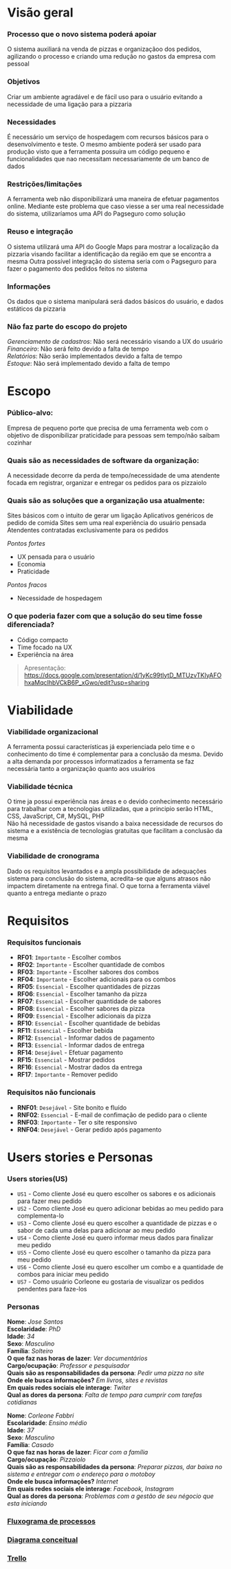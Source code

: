 # Visão geral
### Processo que o novo sistema poderá apoiar
O sistema auxiliará na venda de pizzas e organizaçãoo dos pedidos, agilizando o processo e criando uma redução no gastos da empresa com pessoal

### Objetivos
Criar um ambiente agradável e de fácil uso para o usuário evitando a necessidade de uma ligação para a pizzaria

### Necessidades
É necessário um serviço de hospedagem com recursos básicos para o desenvolvimento e teste. O mesmo ambiente poderá ser usado para produção visto que a ferramenta possuíra um código pequeno e funcionalidades que nao necessitam necessariamente de um banco de dados

### Restrições/limitações
A ferramenta web não disponibilizará uma maneira de efetuar pagamentos online. Mediante este problema que caso viesse a ser uma real necessidade do sistema, utilizaríamos uma API do Pagseguro como solução

### Reuso e integração
O sistema utilizará uma API do Google Maps para mostrar a localização da pizzaria visando facilitar a identificação da região em que se encontra a mesma
Outra possível integração do sistema seria com o Pagseguro para fazer o pagamento dos pedidos feitos no sistema

### Informações
Os dados que o sistema manipulará será dados básicos do usuário, e dados estáticos da pizzaria

### Não faz parte do escopo do projeto
*Gerenciamento de cadastros*: Não será necessário visando a UX do usuário <br />
*Financeiro*: Não será feito devido a falta de tempo <br />
*Relatórios*: Não serão implementados devido a falta de tempo <br />
*Estoque*: Não será implementado devido a falta de tempo <br />

# Escopo
### Público-alvo:
Empresa de pequeno porte que precisa de uma ferramenta web com o objetivo de disponibilizar praticidade para  pessoas sem tempo/não saibam cozinhar

### Quais são as necessidades de software da organização:
A necessidade decorre da perda de tempo/necessidade de uma atendente focada em registrar, organizar e entregar os pedidos para os pizzaiolo

### Quais são as soluções que a organização usa atualmente:
Sites básicos com o intuito de gerar um ligação
Aplicativos genéricos de pedido de comida
Sites sem uma real experiência do usuário pensada
Atendentes contratadas exclusivamente para os pedidos

*Pontos fortes*
- UX pensada para o usuário
- Economia
- Praticidade

*Pontos fracos*
- Necessidade de hospedagem

### O que poderia fazer com que a solução do seu time fosse diferenciada?
- Código compacto
- Time focado na UX
- Experiência na área

> Apresentação: https://docs.google.com/presentation/d/1yKc99tlytD_MTUzvTKIyAFOhxaMqcIhbVCkB6P_xGwo/edit?usp=sharing

# Viabilidade 

### Viabilidade organizacional
A ferramenta possui características já experienciada pelo time e o conhecimento do time é complementar para a conclusão da mesma.
Devido a alta demanda por processos informatizados a ferramenta se faz necessária tanto a organização quanto aos usuários

### Viabilidade técnica
O time ja possui experiência nas áreas e o devido conhecimento necessário para trabalhar com a tecnologias utilizadas, que a principio serão HTML, CSS, JavaScript, C#, MySQL, PHP <br />
Não há necessidade de gastos visando a baixa necessidade de recursos do sistema e a existência de tecnologias gratuitas que facilitam a conclusão da mesma

### Viabilidade de cronograma
Dado os requisitos levantados e a ampla possibilidade de adequações sistema para conclusão do sistema, acredita-se que alguns atrasos não impactem diretamente na entrega final. O que torna a ferramenta viável quanto a entrega mediante o prazo

# Requisitos

### Requisitos funcionais
 - **RF01**: `Importante` - Escolher combos
 - **RF02**: `Importante` - Escolher quantidade de combos
 - **RF03**: `Importante` - Escolher sabores dos combos
 - **RF04**: `Importante` - Escolher adicionais para os combos
 - **RF05**: `Essencial` - Escolher quantidades de pizzas
 - **RF06**: `Essencial` - Escolher tamanho da pizza
 - **RF07**: `Essencial` - Escolher quantidade de sabores
 - **RF08**: `Essencial` - Escolher sabores da pizza
 - **RF09**: `Essencial` - Escolher adicionais da pizza
 - **RF10**: `Essencial` - Escolher quantidade de bebidas
 - **RF11**: `Essencial` - Escolher bebida
 - **RF12**: `Essencial` - Informar dados de pagamento
 - **RF13**: `Essencial` - Informar dados de entrega
 - **RF14**: `Desejável` - Efetuar pagamento
 - **RF15**: `Essencial` - Mostrar pedidos
 - **RF16**: `Essencial` - Mostrar dados da entrega
 - **RF17**: `Importante` - Remover pedido


### Requisitos não funcionais
 - **RNF01**: `Desejável` - Site bonito e fluído
 - **RNF02**: `Essencial` - E-mail de confimação de pedido para o cliente
 - **RNF03**: `Importante` - Ter o site responsivo
 - **RNF04**: `Desejável` - Gerar pedido após pagamento

# Users stories e Personas

### Users stories(US)
- `US1` - Como cliente José eu quero escolher os sabores e os adicionais para fazer meu pedido
- `US2` - Como cliente José eu quero adicionar bebidas ao meu pedido para complementa-lo
- `US3` - Como cliente José eu quero escolher a quantidade de pizzas e o sabor de cada uma delas para adicionar ao meu pedido
- `US4` - Como cliente José eu quero informar meus dados para finalizar meu pedido
- `US5` - Como cliente José eu quero escolher o tamanho da pizza para meu pedido
- `US6` - Como cliente José eu quero escolher um combo e a quantidade de combos para iniciar meu pedido
- `US7` - Como usuário Corleone eu gostaria de visualizar os pedidos pendentes para faze-los

### Personas
**Nome**: *Jose Santos* <br />
**Escolaridade**: *PhD* <br />
**Idade**: *34* <br />
**Sexo**: *Masculino* <br />
**Família**: *Solteiro* <br />
**O que faz nas horas de lazer**: *Ver documentários* <br />
**Cargo/ocupação**: *Professor e pesquisador* <br />
**Quais são as responsabilidades da persona**: *Pedir uma pizza no site* <br />
**Onde ele busca informações?** *Em livros, sites e revistas* <br />
**Em quais redes sociais ele interage**: *Twiter* <br />
**Qual as dores da persona**: *Falta de tempo para cumprir com tarefas cotidianas*

**Nome**: *Corleone Fabbri* <br />
**Escolaridade**: *Ensino médio* <br />
**Idade**: *37* <br />
**Sexo**: *Masculino* <br />
**Família**: *Casado* <br />
**O que faz nas horas de lazer**: *Ficar com a família* <br />
**Cargo/ocupação**: *Pizzaiolo* <br />
**Quais são as responsabilidades da persona**: *Preparar pizzas, dar baixa no sistema e entregar com o endereço para o motoboy* <br />
**Onde ele busca informações?** *Internet* <br />
**Em quais redes sociais ele interage**: *Facebook, Instagram* <br />
**Qual as dores da persona**: *Problemas com a gestão de seu négocio que esta iniciando* <br />

### [Fluxograma de processos](/docs/fluxograma_processos.md)
### [Diagrama conceitual](/docs/diagrama_conceitual.md)

### [Trello](https://trello.com/b/oLR8NrvE/esii)